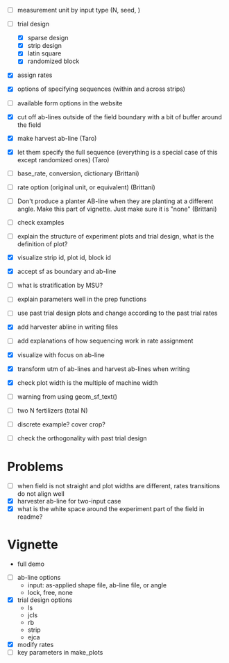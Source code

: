 + [ ] measurement unit by input type (N, seed, )
+ [ ] trial design
  + [x] sparse design
  + [x] strip design
  + [x] latin square
  + [x] randomized block
+ [x] assign rates
+ [x] options of specifying sequences (within and across strips)
+ [ ] available form options in the website 
+ [x] cut off ab-lines outside of the field boundary with a bit of buffer around the field
+ [x] make harvest ab-line (Taro)
+ [x] let them specify the full sequence (everything is a special case of this except randomized ones) (Taro)
+ [ ] base_rate, conversion, dictionary (Brittani)
+ [ ] rate option (original unit, or equivalent) (Brittani)
+ [ ] Don't produce a planter AB-line when they are planting at a different angle. Make this part of vignette. Just make sure it is "none" (Brittani)
+ [ ] check examples
+ [ ] explain the structure of experiment plots and trial design, what is the definition of plot?
+ [x] visualize strip id, plot id, block id
+ [x] accept sf as boundary and ab-line
+ [ ] what is stratification by MSU?
+ [ ] explain parameters well in the prep functions
+ [ ] use past trial design plots and change according to the past trial rates
+ [x] add harvester abline in writing files
+ [ ] add explanations of how sequencing work in rate assignment
+ [x] visualize with focus on ab-line
+ [x] transform utm of ab-lines and harvest ab-lines when writing
+ [x] check plot width is the multiple of machine width
+ [ ] warning from using geom_sf_text()
+ [ ] two N fertilizers (total N)
+ [ ] discrete example? cover crop?
+ [ ] check the orthogonality with past trial design



# Problems

+ [ ] when field is not straight and plot widths are different, rates transitions do not align well
+ [x] harvester ab-line for two-input case
+ [x] what is the white space around the experiment part of the field in readme?

# Vignette

+ full demo
+ [ ] ab-line options
  -  input: as-applied shape file, ab-line file, or angle
  -  lock, free, none 
+[x] trial design options
  + ls
  + jcls
  + rb
  + strip
  + ejca
+ [x] modify rates
+ [ ] key parameters in make_plots